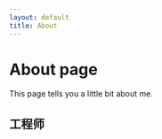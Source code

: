 ```yaml
---
layout: default
title: About
---
```

# About page
This page tells you a little bit about me.
## 工程师 ##
